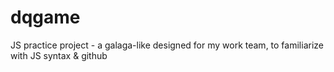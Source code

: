 # dqgame
JS practice project - a galaga-like designed for my work team, to familiarize with JS syntax &amp; github
